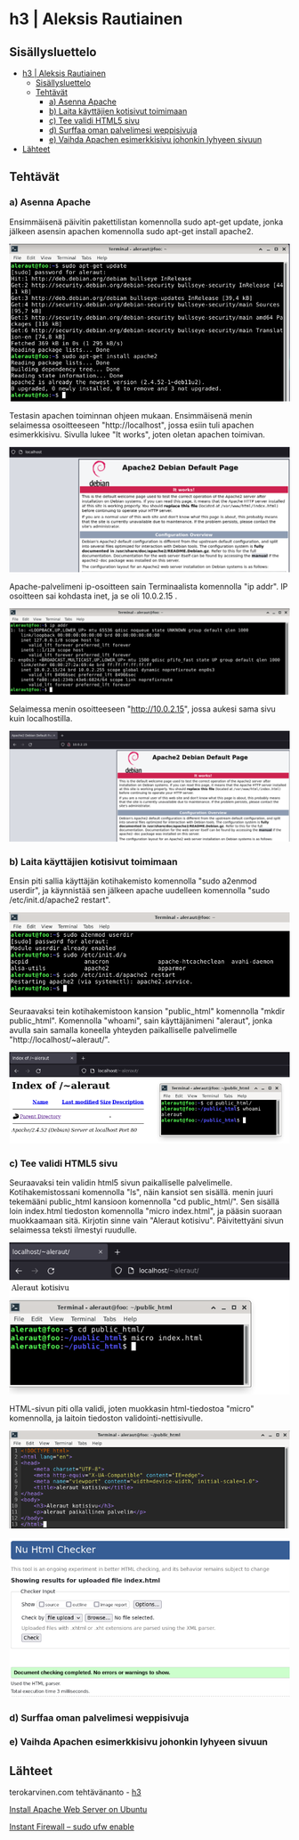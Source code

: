 # h3 | Aleksis Rautiainen

## Sisällysluettelo

- [h3 | Aleksis Rautiainen](#h3--aleksis-rautiainen)
  - [Sisällysluettelo](#sisällysluettelo)
  - [Tehtävät](#tehtävät)
    - [a) Asenna Apache](#a-asenna-apache)
    - [b) Laita käyttäjien kotisivut toimimaan](#b-laita-käyttäjien-kotisivut-toimimaan)
    - [c) Tee validi HTML5 sivu](#c-tee-validi-html5-sivu)
    - [d) Surffaa oman palvelimesi weppisivuja](#d-surffaa-oman-palvelimesi-weppisivuja)
    - [e) Vaihda Apachen esimerkkisivu johonkin lyhyeen sivuun](#e-vaihda-apachen-esimerkkisivu-johonkin-lyhyeen-sivuun)
- [Lähteet](#lähteet)

## Tehtävät

### a) Asenna Apache

Ensimmäisenä päivitin pakettilistan komennolla sudo apt-get update, jonka jälkeen asensin apachen komennolla sudo apt-get install apache2.

![](kuvat/apacheinstall.png)

Testasin apachen toiminnan ohjeen mukaan. Ensimmäisenä menin selaimessa osoitteeseen "http://localhost", jossa esiin tuli apachen esimerkkisivu. Sivulla lukee "It works", joten oletan apachen toimivan.

![](kuvat/localhost.png)

Apache-palvelimeni ip-osoitteen sain Terminaalista komennolla "ip addr". IP osoitteen sai kohdasta inet, ja se oli 10.0.2.15 .

![](kuvat/ipaddr.png)

Selaimessa menin osoitteeseen "http://10.0.2.15", jossa aukesi sama sivu kuin localhostilla.

![](kuvat/iphost.png)


### b) Laita käyttäjien kotisivut toimimaan

Ensin piti sallia käyttäjän kotihakemisto komennolla "sudo a2enmod userdir", ja käynnistää sen jälkeen apache uudelleen komennolla "sudo /etc/init.d/apache2 restart".

![](kuvat/userdir.png)

Seuraavaksi tein kotihakemistoon kansion "public_html" komennolla "mkdir public_html". Komennolla "whoami", sain käyttäjänimeni "aleraut", jonka avulla sain samalla koneella yhteyden paikalliselle palvelimelle "http://localhost/~aleraut/".

![](kuvat/publichtml.png)


### c) Tee validi HTML5 sivu

Seuraavaksi tein validin html5 sivun paikalliselle palvelimelle. Kotihakemistossani komennolla "ls", näin kansiot sen sisällä. menin juuri tekemääni public_html kansioon komennolla "cd public_html/". Sen sisällä loin index.html tiedoston komennolla "micro index.html", ja pääsin suoraan muokkaamaan sitä. Kirjotin sinne vain "Aleraut kotisivu". Päivitettyäni sivun selaimessa teksti ilmestyi ruudulle.

![](kuvat/kotisivu.png)

HTML-sivun piti olla validi, joten muokkasin html-tiedostoa "micro" komennolla, ja laitoin tiedoston validointi-nettisivulle.

![](kuvat/html.png)

![](kuvat/htmlcheck.png)


### d) Surffaa oman palvelimesi weppisivuja




### e) Vaihda Apachen esimerkkisivu johonkin lyhyeen sivuun


## Lähteet

terokarvinen.com tehtävänanto - [h3](https://terokarvinen.com/2021/linux-palvelimet-ict4tn021-3018/#h3)

[Install Apache Web Server on Ubuntu](https://terokarvinen.com/2008/install-apache-web-server-on-ubuntu-4/)

[Instant Firewall – sudo ufw enable](https://terokarvinen.com/2016/instant-firewall-sudo-ufw-enable/)
